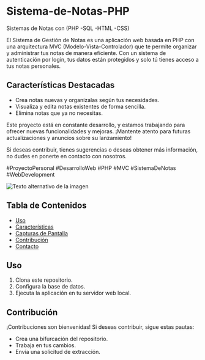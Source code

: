 # Sistema-de-Notas-PHP
Sistemas de Notas con (PHP -SQL -HTML -CSS)

El Sistema de Gestión de Notas es una aplicación web basada en PHP con una arquitectura MVC (Modelo-Vista-Controlador) que te permite organizar y administrar tus notas de manera eficiente. Con un sistema de autenticación por login, tus datos están protegidos y solo tú tienes acceso a tus notas personales.

## Características Destacadas
- Crea notas nuevas y organízalas según tus necesidades.
- Visualiza y edita notas existentes de forma sencilla.
- Elimina notas que ya no necesitas.

Este proyecto está en constante desarrollo, y estamos trabajando para ofrecer nuevas funcionalidades y mejoras. ¡Mantente atento para futuras actualizaciones y anuncios sobre su lanzamiento!

Si deseas contribuir, tienes sugerencias o deseas obtener más información, no dudes en ponerte en contacto con nosotros.

#ProyectoPersonal #DesarrolloWeb #PHP #MVC #SistemaDeNotas #WebDevelopment

![Texto alternativo de la imagen]((https://raw.githubusercontent.com/Briancardenas12/Sistema-de-Notas-PHP/main/Logo%20Sistemas%20de%20Notas.jpg))


## Tabla de Contenidos
- [Uso](#uso)
- [Características](#características)
- [Capturas de Pantalla](#capturas-de-pantalla)
- [Contribución](#contribución)
- [Contacto](#contacto)

## Uso

1. Clona este repositorio.
2. Configura la base de datos.
3. Ejecuta la aplicación en tu servidor web local.

## Contribución

¡Contribuciones son bienvenidas! Si deseas contribuir, sigue estas pautas:
- Crea una bifurcación del repositorio.
- Trabaja en tus cambios.
- Envía una solicitud de extracción.

